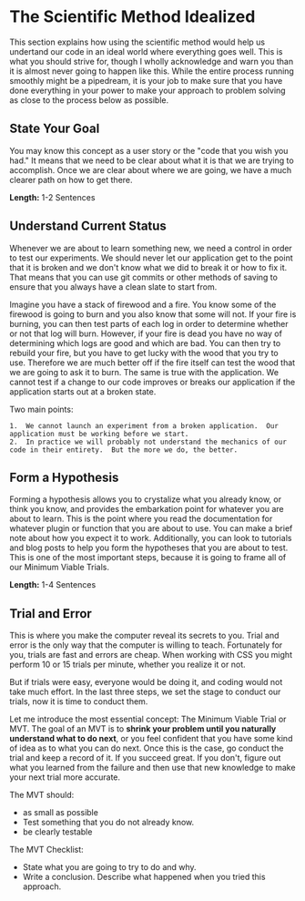 # The Scientific Method Idealized

This section explains how using the scientific method would help us undertand our code in an ideal world where everything goes well.  This is what you should strive for, though I wholly acknowledge and warn you than it is almost never going to happen like this.  While the entire process running smoothly might be a pipedream, it is your job to make sure that you have done everything in your power to make your approach to problem solving as close to the process below as possible.

## State Your Goal

You may know this concept as a user story or the "code that you wish you had."  It means that we need to be clear about what it is that we are trying to accomplish.  Once we are clear about where we are going, we have a much clearer path on how to get there.  

**Length:** 1-2 Sentences

## Understand Current Status

Whenever we are about to learn something new, we need a control in order to test our experiments.  We should never let our application get to the point that it is broken and we don't know what we did to break it or how to fix it.  That means that you can use git commits or other methods of saving to ensure that you always have a clean slate to start from.  

Imagine you have a stack of firewood and a fire.  You know some of the firewood is going to burn and you also know that some will not.  If your fire is burning, you can then test parts of each log in order to determine whether or not that log will burn.  However, if your fire is dead you have no way of determining which logs are good and which are bad.  You can then try to rebuild your fire, but you have to get lucky with the wood that you try to use.  Therefore we are much better off if the fire itself can test the wood that we are going to ask it to burn.  The same is true with the application.  We cannot test if a change to our code improves or breaks our application if the application starts out at a broken state.

Two main points: 

	1.  We cannot launch an experiment from a broken application.  Our application must be working before we start.
	2.  In practice we will probably not understand the mechanics of our code in their entirety.  But the more we do, the better.

## Form a Hypothesis

Forming a hypothesis allows you to crystalize what you already know, or think you know, and provides the embarkation point for whatever you are about to learn.  This is the point where you read the documentation for whatever plugin or function that you are about to use.  You can make a brief note about how you expect it to work.  Additionally, you can look to tutorials and blog posts to help you form the hypotheses that you are about to test.  This is one of the most important steps, because it is going to frame all of our Minimum Viable Trials.


**Length:** 1-4 Sentences

## Trial and Error

This is where you make the computer reveal its secrets to you.  Trial and error is the only way that the computer is willing to teach.  Fortunately for you, trials are fast and errors are cheap.  When working with CSS you might perform 10 or 15 trials per minute, whether you realize it or not.  

But if trials were easy, everyone would be doing it, and coding would not take much effort. In the last three steps, we set the stage to conduct our trials, now it is time to conduct them.

Let me introduce the most essential concept: The Minimum Viable Trial or MVT. The goal of an MVT is to **shrink your problem until you naturally understand what to do next**, or you feel confident that you have some kind of idea as to what you can do next.  Once this is the case, go conduct the trial and keep a record of it.  If you succeed great.  If you don't, figure out what you learned from the failure and then use that new knowledge to make your next trial more accurate.

The MVT should:

  *  as small as possible
  *  Test something that you do not already know.
  *	 be clearly testable

The MVT Checklist:

* State what you are going to try to do and why.
* Write a conclusion.  Describe what happened when you tried this approach.